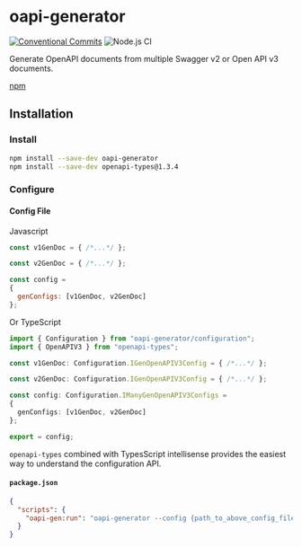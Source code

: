 # oapi-generator

[![Conventional Commits](https://img.shields.io/badge/Conventional%20Commits-1.0.0-yellow.svg)](https://conventionalcommits.org)
![Node.js CI](https://github.com/dperez3/oapi-generator/workflows/Node.js%20CI/badge.svg)

Generate OpenAPI documents from multiple Swagger v2 or Open API v3 documents.

[npm](https://www.npmjs.com/package/oapi-generator)

## Installation

### Install

```bash
npm install --save-dev oapi-generator
npm install --save-dev openapi-types@1.3.4
```

### Configure

#### Config File

Javascript

```js
const v1GenDoc = { /*...*/ };

const v2GenDoc = { /*...*/ };

const config =
{
  genConfigs: [v1GenDoc, v2GenDoc]
};
```

Or TypeScript

```ts
import { Configuration } from "oapi-generator/configuration";
import { OpenAPIV3 } from "openapi-types";

const v1GenDoc: Configuration.IGenOpenAPIV3Config = { /*...*/ };

const v2GenDoc: Configuration.IGenOpenAPIV3Config = { /*...*/ };

const config: Configuration.IManyGenOpenAPIV3Configs =
{
  genConfigs: [v1GenDoc, v2GenDoc]
};

export = config;
```

`openapi-types` combined with TypesScript intellisense provides the easiest way to understand the configuration API.

#### `package.json`

```json
{
  "scripts": {
    "oapi-gen:run": "oapi-generator --config {path_to_above_config_file}"
  }
}
```
